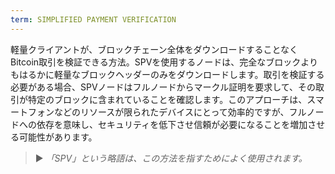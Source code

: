 ```yaml
---
term: SIMPLIFIED PAYMENT VERIFICATION
---
```


軽量クライアントが、ブロックチェーン全体をダウンロードすることなくBitcoin取引を検証できる方法。SPVを使用するノードは、完全なブロックよりもはるかに軽量なブロックヘッダーのみをダウンロードします。取引を検証する必要がある場合、SPVノードはフルノードからマークル証明を要求して、その取引が特定のブロックに含まれていることを確認します。このアプローチは、スマートフォンなどのリソースが限られたデバイスにとって効率的ですが、フルノードへの依存を意味し、セキュリティを低下させ信頼が必要になることを増加させる可能性があります。

> ► *「SPV」という略語は、この方法を指すためによく使用されます。*